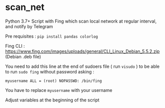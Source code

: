 # scan_net
Python 3.7+ Script with Fing which scan local network at regular interval, and notify by Telegram

Pre requisites :
`pip install pandas colorlog`


Fing CLI : https://www.fing.com/images/uploads/general/CLI_Linux_Debian_5.5.2.zip  (Debian .deb file)

You need to add this line at the end of sudoers file ( run `visudo` ) to be able to run `sudo fing` without password asking :

```myusername ALL = (root) NOPASSWD: /bin/fing```

You have to replace `myusername` with your username

Adjust variables at the beginning of the script
